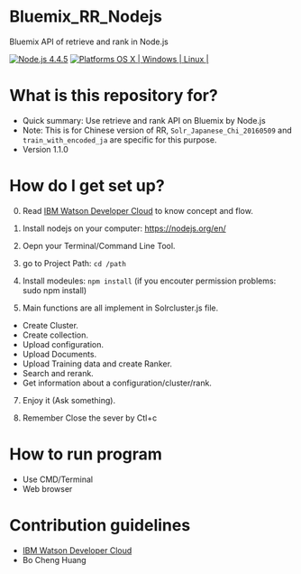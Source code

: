 # Bluemix_RR_Nodejs
Bluemix API of retrieve and rank in Node.js

[![Node.js 4.4.5](https://img.shields.io/badge/Node.js-4.4.5-orange.svg)](https://nodejs.org/en/)
[![Platforms OS X | Windows | Linux |](https://img.shields.io/badge/Platforms-OS%20X%20%7C%20Windows%20%7C%20Linux%20-lightgray.svg)](https://nodejs.org/en/)

# What is this repository for? ###

* Quick summary: Use retrieve and rank API on Bluemix by Node.js
* Note: This is for Chinese version of RR, `Solr_Japanese_Chi_20160509` and `train_with_encoded_ja` are specific for this purpose.
* Version 1.1.0

# How do I get set up? ###

0. Read [IBM Watson Developer Cloud](https://www.ibm.com/watson/developercloud/doc/retrieve-rank/index.shtml) to know concept and flow.

1. Install nodejs on your computer: https://nodejs.org/en/

2. Oepn your Terminal/Command Line Tool.

3. go to Project Path: 
    `cd /path`

5. Install modeules: 
    `npm install` (if you encouter permission problems: sudo npm install)

6. Main functions are all implement in Solrcluster.js file.

* Create Cluster.
* Create collection.
* Upload configuration.
* Upload Documents.
* Upload Training data and create Ranker.
* Search and rerank.
* Get information about a configuration/cluster/rank.

7. Enjoy it (Ask something).

8. Remember Close the sever by Ctl+c

# How to run program ###
* Use CMD/Terminal
* Web browser

# Contribution guidelines ###
* [IBM Watson Developer Cloud](https://www.ibm.com/watson/developercloud/doc/retrieve-rank/index.shtml)
* Bo Cheng Huang
